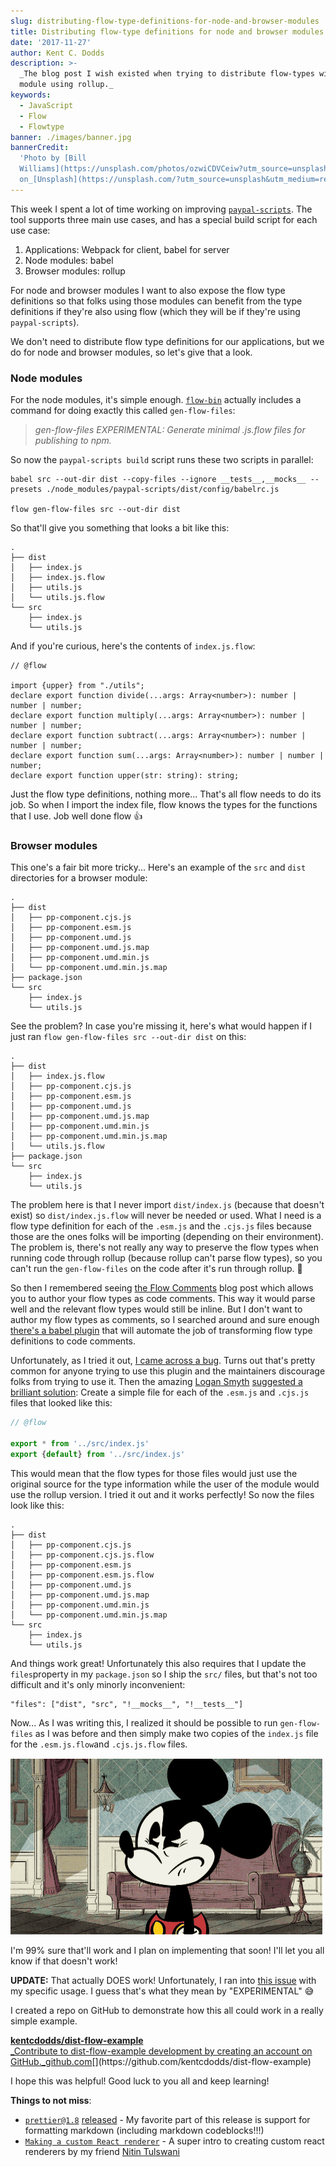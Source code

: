 ```yaml
---
slug: distributing-flow-type-definitions-for-node-and-browser-modules
title: Distributing flow-type definitions for node and browser modules
date: '2017-11-27'
author: Kent C. Dodds
description: >-
  _The blog post I wish existed when trying to distribute flow-types with a
  module using rollup._
keywords:
  - JavaScript
  - Flow
  - Flowtype
banner: ./images/banner.jpg
bannerCredit:
  'Photo by [Bill
  Williams](https://unsplash.com/photos/ozwiCDVCeiw?utm_source=unsplash&utm_medium=referral&utm_content=creditCopyText)
  on_[Unsplash](https://unsplash.com/?utm_source=unsplash&utm_medium=referral&utm_content=creditCopyText)'
---
```


This week I spent a lot of time working on improving
[`paypal-scripts`](https://blog.kentcdodds.com/412ab5e47229). The tool supports
three main use cases, and has a special build script for each use case:

1.  Applications: Webpack for client, babel for server
2.  Node modules: babel
3.  Browser modules: rollup

For node and browser modules I want to also expose the flow type definitions so
that folks using those modules can benefit from the type definitions if they're
also using flow (which they will be if they're using `paypal-scripts`).

We don't need to distribute flow type definitions for our applications, but we
do for node and browser modules, so let's give that a look.

### Node modules

For the node modules, it's simple enough.
[`flow-bin`](https://www.npmjs.com/package/flow-bin) actually includes a command
for doing exactly this called `gen-flow-files`:

> _gen-flow-files EXPERIMENTAL: Generate minimal .js.flow files for publishing
> to npm._

So now the `paypal-scripts build` script runs these two scripts in parallel:

```
babel src --out-dir dist --copy-files --ignore __tests__,__mocks__ --presets ./node_modules/paypal-scripts/dist/config/babelrc.js

flow gen-flow-files src --out-dir dist
```

So that'll give you something that looks a bit like this:

```
.
├── dist
│   ├── index.js
│   ├── index.js.flow
│   ├── utils.js
│   └── utils.js.flow
└── src
    ├── index.js
    └── utils.js
```

And if you're curious, here's the contents of `index.js.flow`:

```
// @flow

import {upper} from "./utils";
declare export function divide(...args: Array<number>): number | number | number;
declare export function multiply(...args: Array<number>): number | number | number;
declare export function subtract(...args: Array<number>): number | number | number;
declare export function sum(...args: Array<number>): number | number | number;
declare export function upper(str: string): string;
```

Just the flow type definitions, nothing more... That's all flow needs to do its
job. So when I import the index file, flow knows the types for the functions
that I use. Job well done flow 👍

### Browser modules

This one's a fair bit more tricky... Here's an example of the `src` and `dist`
directories for a browser module:

```
.
├── dist
│   ├── pp-component.cjs.js
│   ├── pp-component.esm.js
│   ├── pp-component.umd.js
│   ├── pp-component.umd.js.map
│   ├── pp-component.umd.min.js
│   └── pp-component.umd.min.js.map
├── package.json
└── src
    ├── index.js
    └── utils.js
```

See the problem? In case you're missing it, here's what would happen if I just
ran `flow gen-flow-files src --out-dir dist` on this:

```
.
├── dist
│   ├── index.js.flow
│   ├── pp-component.cjs.js
│   ├── pp-component.esm.js
│   ├── pp-component.umd.js
│   ├── pp-component.umd.js.map
│   ├── pp-component.umd.min.js
│   ├── pp-component.umd.min.js.map
│   └── utils.js.flow
├── package.json
└── src
    ├── index.js
    └── utils.js
```

The problem here is that I never import `dist/index.js` (because that doesn't
exist) so `dist/index.js.flow` will never be needed or used. What I need is a
flow type definition for each of the `.esm.js` and the `.cjs.js` files because
those are the ones folks will be importing (depending on their environment). The
problem is, there's not really any way to preserve the flow types when running
code through rollup (because rollup can't parse flow types), so you can't run
the `gen-flow-files` on the code after it's run through rollup. 🤔

So then I remembered seeing
[the Flow Comments](https://flow.org/blog/2015/02/20/Flow-Comments/) blog post
which allows you to author your flow types as code comments. This way it would
parse well and the relevant flow types would still be inline. But I don't want
to author my flow types as comments, so I searched around and sure enough
[there's a babel plugin](https://www.npmjs.com/package/babel-plugin-transform-flow-comments)
that will automate the job of transforming flow type definitions to code
comments.

Unfortunately, as I tried it out,
[I came across a bug](https://github.com/babel/babel/issues/6767). Turns out
that's pretty common for anyone trying to use this plugin and the maintainers
discourage folks from trying to use it. Then the amazing
[Logan Smyth](https://github.com/loganfsmyth)
[suggested a brilliant solution](https://github.com/babel/babel/issues/6767#issuecomment-342636709):
Create a simple file for each of the `.esm.js` and `.cjs.js` files that looked
like this:

```js
// @flow

export * from '../src/index.js'
export {default} from '../src/index.js'
```

This would mean that the flow types for those files would just use the original
source for the type information while the user of the module would use the
rollup version. I tried it out and it works perfectly! So now the files look
like this:

```
.
├── dist
│   ├── pp-component.cjs.js
│   ├── pp-component.cjs.js.flow
│   ├── pp-component.esm.js
│   ├── pp-component.esm.js.flow
│   ├── pp-component.umd.js
│   ├── pp-component.umd.js.map
│   ├── pp-component.umd.min.js
│   └── pp-component.umd.min.js.map
└── src
    ├── index.js
    └── utils.js
```

And things work great! Unfortunately this also requires that I update the
`files`property in my `package.json` so I ship the `src/` files, but that's not
too difficult and it's only minorly inconvenient:

```
"files": ["dist", "src", "!__mocks__", "!__tests__"]
```

Now... As I was writing this, I realized it should be possible to run
`gen-flow-files` as I was before and then simply make two copies of the
`index.js` file for the `.esm.js.flow`and `.cjs.js.flow` files.

![](./images/0.gif)

I'm 99% sure that'll work and I plan on implementing that soon! I'll let you all
know if that doesn't work!

**UPDATE:** That actually DOES work! Unfortunately, I ran into
[this issue](https://github.com/facebook/flow/issues/3281#issuecomment-344009783)
with my specific usage. I guess that's what they mean by "EXPERIMENTAL" 😅

I created a repo on GitHub to demonstrate how this all could work in a really
simple example.

[**kentcdodds/dist-flow-example**  
\_Contribute to dist-flow-example development by creating an account on GitHub.\_github.com](https://github.com/kentcdodds/dist-flow-example 'https://github.com/kentcdodds/dist-flow-example')[](https://github.com/kentcdodds/dist-flow-example)

I hope this was helpful! Good luck to you all and keep learning!

**Things to not miss**:

- [`prettier@1.8`](https://github.com/prettier/prettier/releases/tag/1.8.0)
  [released](https://github.com/prettier/prettier/releases/tag/1.8.0) \- My
  favorite part of this release is support for formatting markdown (including
  markdown codeblocks!!!)
- [`Making a custom React renderer`](https://github.com/nitin42/Making-a-custom-React-renderer) -
  A super intro to creating custom react renderers by my friend
  [Nitin Tulswani](https://twitter.com/NTulswani)
